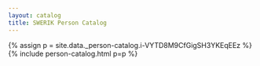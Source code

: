 ```yaml
---
layout: catalog
title: SWERIK Person Catalog
---
```

{% assign p = site.data._person-catalog.i-VYTD8M9CfGigSH3YKEqEEz %}
{% include person-catalog.html p=p %}

